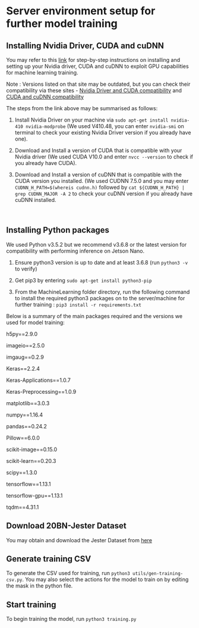

Server environment setup for further model training
===

Installing Nvidia Driver, CUDA and cuDNN
---

You may refer to this [link](https://medium.com/@zhanwenchen/install-cuda-and-cudnn-for-tensorflow-gpu-on-ubuntu-79306e4ac04e) for step-by-step instructions on installing and setting up your Nvidia driver, CUDA and cuDNN to exploit GPU capabilities for machine learning training.


Note : Versions listed on that site may be outdated, but you can check their compatibility via these sites - [Nvidia Driver and CUDA compatibility](https://stackoverflow.com/questions/30820513/what-is-the-correct-version-of-cuda-for-my-nvidia-driver/30820690#30820690) and [CUDA and cuDNN compatibility](https://docs.nvidia.com/deeplearning/sdk/cudnn-support-matrix/index.html)

The steps from the link above may be summarised as follows:

1. Install Nvidia Driver on your machine via `sudo apt-get install nvidia-410 nvidia-modprobe` (We used V410.48, you can enter `nvidia-smi` on terminal to check your existing Nvidia Driver version if you already have one).

2. Download and Install a version of CUDA that is compatible with your Nvidia driver (We used CUDA V10.0 and enter `nvcc --version` to check if you already have CUDA).

3. Download and Install a version of cuDNN that is compatible with the CUDA version you installed. (We used CUDNN 7.5.0 and you may enter `CUDNN_H_PATH=$(whereis cudnn.h)` followed by `cat ${CUDNN_H_PATH} | grep CUDNN_MAJOR -A 2` to check your cuDNN version if you already have cuDNN installed.
<br>

Installing Python packages
---
We used Python v3.5.2 but we recommend v3.6.8 or the latest version for compatibility with performing inference on Jetson Nano.

1.  Ensure python3 version is up to date and at least 3.6.8 (run `python3 -v` to verify)
 
2.  Get pip3 by entering `sudo apt-get install python3-pip`

3.  From the MachineLearning folder directory, run the following command to install the required python3 packages on to the server/machine for further training : `pip3 install -r requirements.txt`

Below is a summary of the main packages required and the versions we used for model training:

h5py==2.9.0

imageio==2.5.0

imgaug==0.2.9

Keras==2.2.4

Keras-Applications==1.0.7

Keras-Preprocessing==1.0.9

matplotlib==3.0.3

numpy==1.16.4

pandas==0.24.2

Pillow==6.0.0

scikit-image==0.15.0

scikit-learn==0.20.3

scipy==1.3.0

tensorflow==1.13.1

tensorflow-gpu==1.13.1

tqdm==4.31.1
<br>

Download 20BN-Jester Dataset
---
You may obtain and download the Jester Dataset from [here](https://20bn.com/datasets/jester)
<br>

Generate training CSV
---
To generate the CSV used for training, run `python3 utils/gen-training-csv.py`.
You may also select the actions for the model to train on by editing the mask in the python file.
<br>

Start training
---
To begin training the model, run `python3 training.py`




